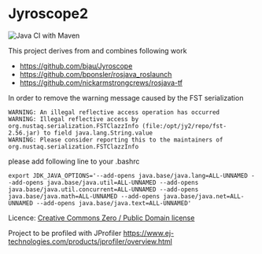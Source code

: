 # Jyroscope2

![Java CI with Maven](https://github.com/wmlynar/jyroscope2/workflows/Java%20CI%20with%20Maven/badge.svg)

This project derives from and combines following work
* https://github.com/bjau/Jyroscope
* https://github.com/bponsler/rosjava_roslaunch
* https://github.com/nickarmstrongcrews/rosjava-tf

In order to remove the warning message caused by the FST serialization
```
WARNING: An illegal reflective access operation has occurred
WARNING: Illegal reflective access by org.nustaq.serialization.FSTClazzInfo (file:/opt/jy2/repo/fst-2.56.jar) to field java.lang.String.value
WARNING: Please consider reporting this to the maintainers of org.nustaq.serialization.FSTClazzInfo
```
please add following line to your .bashrc
```
export JDK_JAVA_OPTIONS='--add-opens java.base/java.lang=ALL-UNNAMED --add-opens java.base/java.util=ALL-UNNAMED --add-opens java.base/java.util.concurrent=ALL-UNNAMED --add-opens java.base/java.math=ALL-UNNAMED --add-opens java.base/java.net=ALL-UNNAMED --add-opens java.base/java.text=ALL-UNNAMED'
```

Licence: [Creative Commons Zero / Public Domain license](https://creativecommons.org/publicdomain/zero/1.0/)

Project to be profiled with JProfiler https://www.ej-technologies.com/products/jprofiler/overview.html
